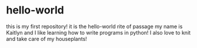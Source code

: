 # hello-world
this is my first repository! it is the hello-world rite of passage
my name is Kaitlyn and I like learning how to write programs in python!
I also love to knit and take care of my houseplants!
